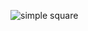 ![simple square](https://s335vla.storage.yandex.net/rdisk/0ca5a578de19f31a733bfcffb08a3b5b1b36169612edd44c171d9f5a91f0b54b/5ff0ddcf/rWrGw1jWm9zdlHtFJwpGg7aYPr8xa8RPyqzGon9nl2dllNOzBcvvEYomVMuxqzggsVvb16MRn5cG8yhAw7uVjQ==?uid=96074466&filename=%231%20-%20simple%20square.png&disposition=inline&hash=&limit=0&content_type=image%2Fpng&owner_uid=96074466&fsize=115754&hid=4e48132eefd0364e1a5ff8f8987b690f&media_type=image&tknv=v2&etag=2a7164f19a4aebb0ebac27130c3d76ad&rtoken=QPW6X6nTr9db&force_default=yes&ycrid=na-a5ec9af990f578fd71121c1f5142aa7c-downloader18f&ts=5b7f11487d1c0&s=0f34d7ec52524b2167245976907ee284756184e8fb85d796fdf0a03fd32e4920&pb=U2FsdGVkX18P7gZIwCP8p23wWiG1mF7kluaOb1prvcrX-ZvEHidA-rlMLIwqRhLpkdkLGxIiLNyFxeDeRSklPP7UbeGxqCCNLkwxhjDrzHA)
